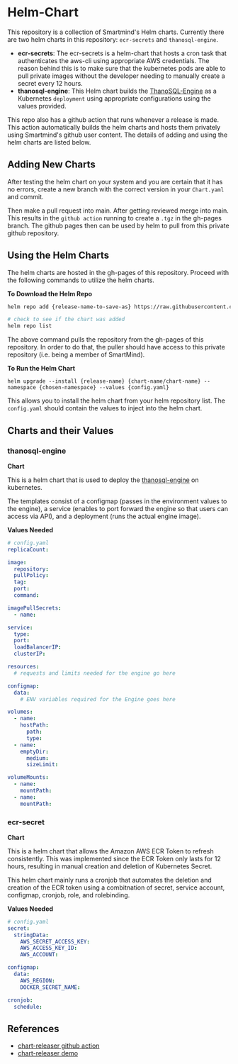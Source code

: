 # __Helm-Chart__
This repository is a collection of Smartmind's Helm charts. Currently there are two helm charts in this repository: `ecr-secrets` and `thanosql-engine`. 
- __ecr-secrets__: The ecr-secrets is a helm-chart that hosts a cron task that authenticates the aws-cli using appropriate AWS credentials. The reason behind this is to make sure that the kubernetes pods are able to pull private images without the developer needing to manually create a secret every 12 hours. 
- __thanosql-engine__: This Helm chart builds the [ThanoSQL-Engine](https://github.com/smartmind-team/thanosql-engine) as a Kubernetes `deployment` using appropriate configurations using the values provided.

This repo also has a github action that runs whenever a release is made. This action automatically builds the helm charts and hosts them privately using Smartmind's github user content. The details of adding and using the helm charts are listed below. 


## __Adding New Charts__
After testing the helm chart on your system and you are certain that it has no errors, create a new branch with the correct version in your `Chart.yaml` and commit. 

Then make a pull request into main. After getting reviewed merge into main. This results in the `github action` running to create a `.tgz` in the gh-pages branch. The github pages then can be used by helm to pull from this private github repository.

## __Using the Helm Charts__
The helm charts are hosted in the gh-pages of this repository. Proceed with the following commands to utilize the helm charts.

__To Download the Helm Repo__
```bash
helm repo add {release-name-to-save-as} https://raw.githubusercontent.com/smartmind-team/helm-chart/gh-pages --username {github-username} --password {github-access-token}

# check to see if the chart was added
helm repo list
```
The above command pulls the repository from the gh-pages of this repository. In order to do that, the puller should have access to this private repository (i.e. being a member of SmartMind).

__To Run the Helm Chart__
```
helm upgrade --install {release-name} {chart-name/chart-name} --namespace {chosen-namespace} --values {config.yaml}
```
This allows you to install the helm chart from your helm repository list. The `config.yaml` should contain the values to inject into the helm chart. 

## __Charts and their Values__
### __thanosql-engine__
__Chart__

This is a helm chart that is used to deploy the [thanosql-engine](https://github.com/smartmind-team/thanosql-engine) on kubernetes.

The templates consist of a configmap (passes in the environment values to the engine), a service (enables to port forward the engine so that users can access via API), and a deployment (runs the actual engine image).

__Values Needed__

```yaml
# config.yaml
replicaCount: 

image:
  repository: 
  pullPolicy: 
  tag: 
  port: 
  command: 

imagePullSecrets:
  - name: 

service:
  type: 
  port: 
  loadBalancerIP: 
  clusterIP: 

resources:
  # requests and limits needed for the engine go here

configmap:
  data:
    # ENV variables required for the Engine goes here

volumes:
  - name: 
    hostPath:
      path: 
      type: 
  - name: 
    emptyDir:
      medium: 
      sizeLimit: 

volumeMounts:
  - name: 
    mountPath: 
  - name: 
    mountPath: 
```

### __ecr-secret__
__Chart__

This is a helm chart that allows the Amazon AWS ECR Token to refresh consistently. This was implemented since the ECR Token only lasts for 12 hours, resulting in manual creation and deletion of Kubernetes Secret.

This helm chart mainly runs a cronjob that automates the deletion and creation of the ECR token using a combitnation of secret, service account, configmap, cronjob, role, and rolebinding. 

__Values Needed__

```yaml
# config.yaml
secret:
  stringData:
    AWS_SECRET_ACCESS_KEY: 
    AWS_ACCESS_KEY_ID: 
    AWS_ACCOUNT: 

configmap:
  data:
    AWS_REGION:
    DOCKER_SECRET_NAME: 

cronjob:
  schedule: 
```



## References

- [chart-releaser github action](https://github.com/helm/chart-releaser-action)
- [chart-releaser demo](https://github.com/helm/charts-repo-actions-demo)
